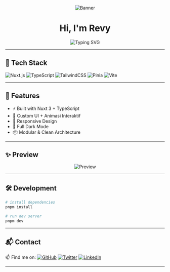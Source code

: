 <p align="center">
  <img src="https://revy.my.id/banner.png" alt="Banner" />
</p>

<h1 align="center">Hi, I'm Revy</h1>
<p align="center">
  <img src="https://readme-typing-svg.demolab.com/?lines=Nuxt.js%20Web%20Developer;Custom%20UI%20%26%20Animation%20Lover;Clean%20Code%20Enthusiast&center=true&width=440&height=45&font=Fira%20Code&pause=1000" alt="Typing SVG" />
</p>

---

## 🚀 Tech Stack

![Nuxt.js](https://img.shields.io/badge/Nuxt.js-00DC82?style=for-the-badge&logo=nuxt&logoColor=white)
![TypeScript](https://img.shields.io/badge/TypeScript-3178C6?style=for-the-badge&logo=typescript&logoColor=white)
![TailwindCSS](https://img.shields.io/badge/TailwindCSS-38B2AC?style=for-the-badge&logo=tailwind-css&logoColor=white)
![Pinia](https://img.shields.io/badge/Pinia-F6D860?style=for-the-badge&logo=pinia&logoColor=black)
![Vite](https://img.shields.io/badge/Vite-646CFF?style=for-the-badge&logo=vite&logoColor=white)

---

## 🧠 Features

- ⚡️ Built with Nuxt 3 + TypeScript
- 🎨 Custom UI + Animasi Interaktif
- 📱 Responsive Design
- 🌙 Full Dark Mode
- 📦 Modular & Clean Architecture

---

## ✨ Preview

<p align="center">
  <img src="https://revy.my.id/preview.png" alt="Preview" />
</p>

---

## 🛠️ Development

```bash
# install dependencies
pnpm install

# run dev server
pnpm dev
```

---

## 📬 Contact

📫 Find me on:
[![GitHub](https://img.shields.io/badge/GitHub-@revyid-181717?style=flat-square\&logo=github)](https://github.com/revyid)
[![Twitter](https://img.shields.io/badge/Twitter-@revyydev-1DA1F2?style=flat-square\&logo=twitter)](https://twitter.com/revyydev)
[![LinkedIn](https://img.shields.io/badge/LinkedIn-revy-blue?style=flat-square\&logo=linkedin)](https://linkedin.com/in/revy)

---
